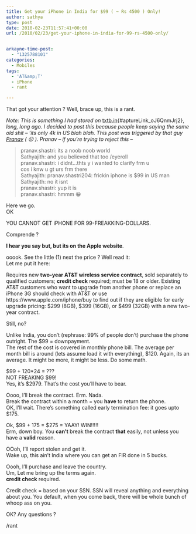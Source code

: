 ```yaml
---
title: Get your iPhone in India for $99 ( ~ Rs 4500 ) Only!
author: sathya
type: post
date: 2010-02-23T11:57:41+00:00
url: /2010/02/23/get-your-iphone-in-india-for-99-rs-4500-only/


arkayne-time-post:
  - "1325788101"
categories:
  - Mobiles
tags:
  - 'AT&amp;T'
  - iPhone
  - rant

---
```

That got your attention ? Well, brace up, this is a rant.

<!--more-->

_Note: This is something I had stored on_ [txtb.in][1]{#aptureLink_oJ6QnmJrj2}, _long, long ago. I decided to post this because people keep saying the same old shit &#8211; &#8216;its only 4k in US blah blah. This post was triggered by that guy <a href="https://www.facebook.com/profile.php?id=557145254" target="_blank">Pranav</a> ( 😛 ). Pranav &#8211; if you&#8217;re trying to reject this &#8211;_ 

> <div>
>   <div>
>     pranav.shastri: its a noob noob world
>   </div>
> </div>
> 
> <div>
>   <div>
>     Sathyajith: and you believed that too /eyeroll
>   </div>
> </div>
> 
> <div>
>   <div>
>     pranav.shastri: i didnt&#8230;thts y i wanted to clarify frm u
>   </div>
>   
>   <div>
>     cos i knw u gt urs frm there
>   </div>
> </div>
> 
> <div>
>   <div>
>     Sathyajith: pranav.shastri204: frickin iphone is $99 in US man<br /> Sathyajith: no it isnt<br /> pranav.shastri: yup it is
>   </div>
> </div>
> 
> <div>
>   pranav.shastri: hmmm 😀
> </div>

<div>
  Here we go.
</div>

<div>
  OK</p> 
  
  <p>
    YOU CANNOT GET iPHONE FOR 99-FREAKKING-DOLLARS.
  </p>
  
  <p>
    Comprende ?
  </p>
  
  <p>
    <strong> I hear you say but, but its on the Apple website</strong>.
  </p>
  
  <p>
    ooook. See the little (1) next the price ? Well read it:<br /> Let me put it here:
  </p>
  
  <p>
    Requires new <strong>two-year AT&T wireless service contract</strong>, sold separately to qualified customers; <strong>credit check</strong> required; must be 18 or older. Existing AT&T customers who want to upgrade from another phone or replace an iPhone 3G should check with AT&T or use https://www.apple.com/iphone/buy to find out if they are eligible for early upgrade pricing: $299 (8GB), $399 (16GB), or $499 (32GB) with a new two-year contract.
  </p>
  
  <p>
    Still, no?
  </p>
  
  <p>
    Unlike India, you don&#8217;t (rephrase: 99% of people don&#8217;t) purchase the phone outright. The $99 = downpayment.<br /> The rest of the cost is covered in monthly phone bill. The average per month bill is around (lets assume load it with everything), $120. Again, its an average. It might be more, it might be less. Do some math.
  </p>
  
  <p>
    $99 + 120*24 = ???<br /> NOT FREAKING $99!<br /> Yes, it&#8217;s $2979. That&#8217;s the cost you&#8217;ll have to bear.
  </p>
  
  <p>
    Oooo, I&#8217;ll break the contract. Erm. Nada.<br /> Break the contract within a month = you <strong>have</strong> to return the phone.<br /> OK, I&#8217;ll wait. There&#8217;s something called early termination fee: it goes upto $175.
  </p>
  
  <p>
    Ok, $99 + 175 = $275 = YAAY! WIN!!!!!<br /> Erm, down boy. You <strong>can&#8217;t</strong> break the contract <strong>that</strong> easily, not unless you have a <strong>valid</strong> reason.
  </p>
  
  <p>
    OOoh, I&#8217;ll report stolen and get it.<br /> Wake up, this ain&#8217;t India where you can get an FIR done in 5 bucks.
  </p>
  
  <p>
    Oooh, I&#8217;ll purchase and leave the country.<br /> Um, Let me bring up the terms again.<br /> <strong>credit check</strong> required.
  </p>
  
  <p>
    Credit check = based on your SSN. SSN will reveal anything and everything about you. You default, when you come back, there will be whole bunch of whoop ass on you.
  </p>
  
  <p>
    OK? Any questions ?
  </p>
</div>

<div>
  /rant
</div>

 [1]: https://txtb.in/6LV
